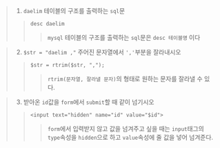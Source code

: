 >1. `daelim` 테이블의 구조를 출력하는 `sql`문
>> `desc daelim`
>>> `mysql` 테이블의 구조를 출력하는 `sql`문은 `desc 테이블명` 이다

>2. `$str = "daelim ,"` 주어진 문자열에서 `','`부분을 잘라내시오
>> `$str = rtrim($str, ",");`
>>> `rtrim(문자열, 잘라낼 문자)`의 형태로 원하는 문자를 잘라낼 수 있다.

>3. 받아온 `id`값을 `form`에서 `submit`할 때 같이 넘기시오
>> `<input text="hidden" name="id" value="$id">`
>>> `form`에서 입력받지 않고 값을 넘겨주고 싶을 때는 `input`태그의 `type`속성을 `hidden`으로 하고 `value`속성에 줄 값을 넣어 넘겨준다.